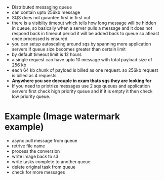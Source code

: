 - Distributed messaging queue
- can contain upto 256kb message
- SQS does not gurantee first in first out
- there is a visibilty timeout which tells how long message will be hidden in queue, so basically when a server
pulls a message and it does not respond back in timeout period it will be added back to queue so atleast once 
processed is ensured.
- you can setup autoscaling around sqs by spanning more application servers if queue size becomes greater than
certain limit
- by default timeout limit is 12 hours
- a single request can have upto 10 message with total payload size of 256 kb
- each 64 kb chunk of payload is billed as one request. so 256kb request is billed as 4 requests
- **Anywhere you see decouple in exam thats sqs they are looking for**
- If you need to priotrize messages use 2 sqs queues and application servers first check high priority queue and
if it is empty it then check low priority queue.


# Example (Image watermark example)
- async pull message from queue
- retrive file name
- process the conversion
- write image back to s3
- write tasks complete to another queue
- delete original task from queue
- check for more messages
